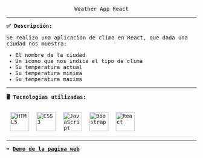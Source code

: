 <p align="center">
<br>
<samp>
    Weather App React 
</samp>
</p>
<hr/>
<samp>
    <strong>✅ Descripción: </strong>
    <p>Se realizo una aplicacion de clima en React, que dada una ciudad nos muestra:</p>
	<ul>
      <li>El nombre de la ciudad</li>
      <li>Un icono que nos indica el tipo de clima</li>
	  <li>Su temperatura actual</li>
	  <li>Su temperatura minima</li>
	  <li>Su temperatura maxima</li>
    </ul>
    <hr/>
<strong>🖥️ Tecnologías utilizadas: </strong>
<br/>
<br/>
<div style="display: flex; img:first-child{margin-right: 10px;}"> 
	<img style="margin: 10px" src="https://profilinator.rishav.dev/skills-assets/html5-original-wordmark.svg" alt="HTML5" height="50" />  
	<img style="margin: 10px" src="https://profilinator.rishav.dev/skills-assets/css3-original-wordmark.svg" alt="CSS3" height="50" />  
	<img style="margin: 10px" src="https://profilinator.rishav.dev/skills-assets/javascript-original.svg" alt="JavaScript" height="50" />
	<img style="margin: 10px" src="https://profilinator.rishav.dev/skills-assets/bootstrap-plain.svg" alt="Boostrap" height="50" />
	<img style="margin: 10px" src="https://profilinator.rishav.dev/skills-assets/react-original-wordmark.svg" alt="React" height="50" />
</div>
<hr/>
<strong>➡️ <a href = "">Demo de la pagina web </a></strong>
</samp>